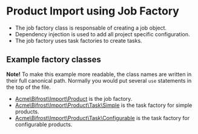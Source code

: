 # Product Import using Job Factory

* The job factory class is responsable of creating a job object.
* Dependency injection is used to add all project specific configuration.
* The job factory uses task factories to create tasks.

## Example factory classes

**Note!** To make this example more readable, the class names are written in their full canonical path.
Normally you would put several `use` statements in the top of the file.

* [Acme\Bifrost\Import\Product](./acme/Bifrost/Import/Product.php) is the job factory.
* [Acme\Bifrost\Import\Product\Task\Simple](./acme/Bifrost/Import/Product/Task/Simple.php) is the task factory for simple products.
* [Acme\Bifrost\Import\Product\Task\Configurable](./acme/Bifrost/Import/Product/Task/Configurable.php) is the task factory for configurable products.
